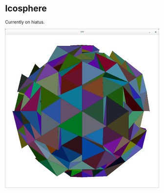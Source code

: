 
# Icosphere
Currently on hiatus.

![Picture of geometry with subdivision and extrusion.](color.png)
